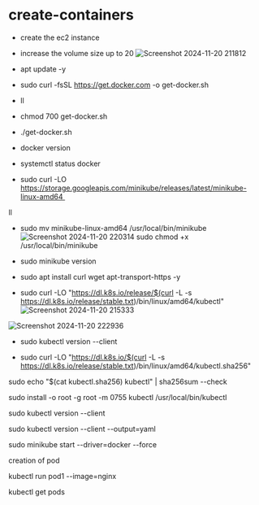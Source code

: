 # create-containers

* create the ec2 instance 
  
* increase the volume size up to 20
![Screenshot 2024-11-20 211812](https://github.com/user-attachments/assets/c077ccc1-ac1e-40c0-a369-ebf0636587cb)

* apt update -y

* sudo curl -fsSL https://get.docker.com -o get-docker.sh

* ll
* chmod 700 get-docker.sh

* ./get-docker.sh

* docker version

* systemctl status docker

* sudo curl -LO https://storage.googleapis.com/minikube/releases/latest/minikube-linux-amd64 

 ll
* sudo mv minikube-linux-amd64 /usr/local/bin/minikube
![Screenshot 2024-11-20 220314](https://github.com/user-attachments/assets/e9135bf9-3e7a-4ac2-978a-0e9bedb39aed)
sudo chmod +x /usr/local/bin/minikube

* sudo minikube version

* sudo apt install curl wget apt-transport-https -y


* sudo curl -LO "https://dl.k8s.io/release/$(curl -L -s https://dl.k8s.io/release/stable.txt)/bin/linux/amd64/kubectl"
![Screenshot 2024-11-20 215333](https://github.com/user-attachments/assets/0a8d2331-ad7a-46db-aac2-38ddaa399316)

![Screenshot 2024-11-20 222936](https://github.com/user-attachments/assets/2f7333cb-320c-41d4-87b8-bcfdaa99eb9f)


* sudo kubectl version --client

* sudo curl -LO "https://dl.k8s.io/$(curl -L -s https://dl.k8s.io/release/stable.txt)/bin/linux/amd64/kubectl.sha256"

sudo echo "$(cat kubectl.sha256) kubectl" | sha256sum --check

sudo install -o root -g root -m 0755 kubectl /usr/local/bin/kubectl

sudo kubectl version --client

sudo kubectl version --client --output=yaml

sudo minikube start --driver=docker --force

creation of pod

kubectl run pod1 --image=nginx

kubectl get pods

